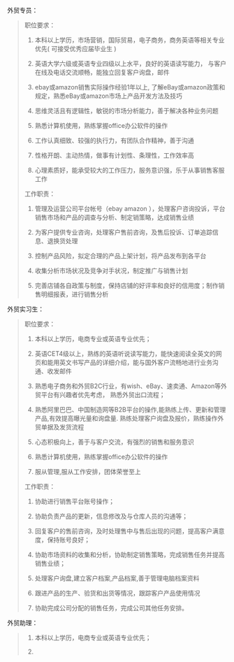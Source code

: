 外贸专员：

> 职位要求：
> 
> 1. 本科以上学历，市场营销，国际贸易，电子商务，商务英语等相关专业优先\( 可接受优秀应届毕业生 \)
> 
> 2. 英语大学六级或英语专业四级以上水平，良好的英语读写能力， 与客户在线及电话交流顺畅，能独立回复客户询盘，邮件
> 
> 3. ebay或amazon销售实际操作经验1年以上, 了解eBay或amazon政策和规定，熟悉eBay或amazon市场上产品开发方法及技巧
> 
> 4. 思维灵活且有逻辑性，敏锐的市场分析能力，善于解决各种业务问题
> 
> 5. 熟悉计算机使用，熟练掌握office办公软件的操作
> 
> 6. 工作认真细致、较强的执行力，有团队合作精神，善于沟通
> 
> 7. 性格开朗、主动热情，做事有计划性、条理性，工作效率高
> 
> 8. 心理素质好，能承受较大的工作压力，服务意识强，乐于从事销售客服工作
> 
> 
> 工作职责：
> 
> 1. 管理及运营公司平台帐号（ebay amazon ），处理客户咨询投诉，平台销售市场和产品的调查与分析、制定销策略，达成销售业绩
> 
> 2. 为客户提供专业咨询，处理客户售前咨询，及售后投诉、订单追踪信息、退换货处理
> 
> 3. 控制产品风险，拟定合理的产品上架计划，将产品发布到各平台
> 
> 4. 收集分析市场状况及竞争对手状况，制定推广与销售计划
> 
> 5. 完善店铺各自政策与制度，保持店铺的好评率和良好的信用度；制作销售明细报表，进行销售分析

外贸实习生：

> 职位要求：
> 
> 1. 本科以上学历，电商专业或英语专业优先；
> 
> 2. 英语CET4级以上，熟练的英语听说读写能力，能快速阅读全英文的网页和能用英文书写产品的详细介绍，能与国外客户流畅地进行业务沟通、收发邮件
> 
> 3. 熟悉电子商务和外贸B2C行业，有wish、eBay、速卖通、Amazon等外贸平台有兴趣者优先考虑， 熟悉外贸出口流程；
> 
> 4. 熟悉阿里巴巴、中国制造网等B2B平台的操作,能熟练上传、更新和管理产品,有效提高曝光量和询盘量. 熟练处理客户询盘及报价，熟练操作外贸单据及发货流程
> 
> 5. 心态积极向上，善于与客户交流，有强烈的销售和服务意识
> 
> 6. 熟悉计算机使用，熟练掌握office办公软件的操作
> 
> 7. 服从管理,服从工作安排，团体荣誉至上
> 
> 
> 工作职责：
> 
> 1. 协助进行销售平台账号操作；
> 
> 2. 协助负责产品的更新，信息修改及与仓库人员的沟通等；
> 
> 3. 回复客户的售前咨询，及时处理售中与售后出现的问题，提高客户满意度，保持账号良好；
> 
> 4. 协助市场资料的收集和分析，协助制定销售策略，完成销售任务并提高销售业绩；
> 
> 5. 处理客户询盘,建立客户档案,产品档案,善于管理电脑档案资料
> 
> 6. 跟进产品的生产、验货和出货等情况，跟踪客户产品使用情况
> 
> 7. 协助完成公司分配的销售任务，完成公司其他任务安排。


外贸助理：

> 1. 本科以上学历，电商专业或英语专业优先；
> 
> 2.

